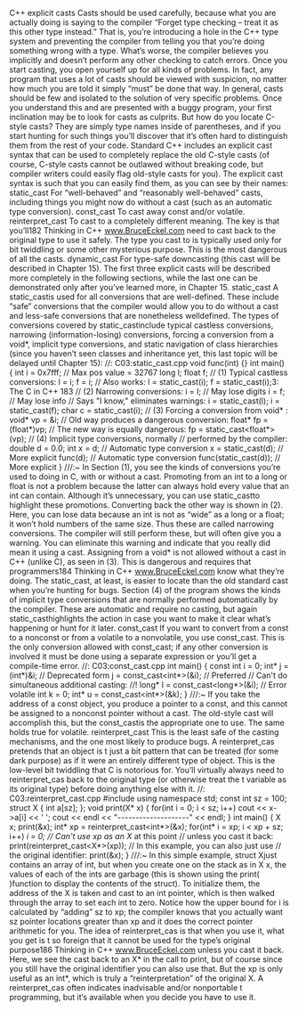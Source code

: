 C++ explicit casts
Casts should be used carefully, because what you are actually
doing is saying to the compiler “Forget type checking – treat it as
this other type instead.” That is, you’re introducing a hole in the
C++ type system and preventing the compiler from telling you that
you’re doing something wrong with a type. What’s worse, the
compiler believes you implicitly and doesn’t perform any other
checking to catch errors. Once you start casting, you open yourself
up for all kinds of problems. In fact, any program that uses a lot of
casts should be viewed with suspicion, no matter how much you
are told it simply “must” be done that way. In general, casts should
be few and isolated to the solution of very specific problems.
Once you understand this and are presented with a buggy
program, your first inclination may be to look for casts as culprits.
But how do you locate C-style casts? They are simply type names
inside of parentheses, and if you start hunting for such things you’ll
discover that it’s often hard to distinguish them from the rest of
your code.
Standard C++ includes an explicit cast syntax that can be used to
completely replace the old C-style casts (of course, C-style casts
cannot be outlawed without breaking code, but compiler writers
could easily flag old-style casts for you). The explicit cast syntax is
such that you can easily find them, as you can see by their names:
static_cast For “well-behaved” and
“reasonably well-behaved” casts,
including things you might now
do without a cast (such as an
automatic type conversion).
const_cast To cast away const and/or
volatile.
reinterpret_cast To cast to a completely different
meaning. The key is that you’ll182 Thinking in C++ www.BruceEckel.com
need to cast back to the original
type to use it safely. The type you
cast to is typically used only for
bit twiddling or some other
mysterious purpose. This is the
most dangerous of all the casts.
dynamic_cast For type-safe downcasting (this
cast will be described in Chapter
15).
The first three explicit casts will be described more completely in
the following sections, while the last one can be demonstrated only
after you’ve learned more, in Chapter 15.
static_cast
A static_castis used for all conversions that are well-defined. These
include “safe” conversions that the compiler would allow you to do
without a cast and less-safe conversions that are nonetheless welldefined. The types of conversions covered by static_castinclude
typical castless conversions, narrowing (information-losing)
conversions, forcing a conversion from a void*, implicit type
conversions, and static navigation of class hierarchies (since you
haven’t seen classes and inheritance yet, this last topic will be
delayed until Chapter 15):
//: C03:static_cast.cpp
void func(int) {}
int main() {
int i = 0x7fff; // Max pos value = 32767
long l;
float f;
// (1) Typical castless conversions:
l = i;
f = i;
// Also works:
l = static_cast<long>(i);
f = static_cast<float>(i);3: The C in C++ 183
// (2) Narrowing conversions:
i = l; // May lose digits
i = f; // May lose info
// Says "I know," eliminates warnings:
i = static_cast<int>(l);
i = static_cast<int>(f);
char c = static_cast<char>(i);
// (3) Forcing a conversion from void* :
void* vp = &i;
// Old way produces a dangerous conversion:
float* fp = (float*)vp;
// The new way is equally dangerous:
fp = static_cast<float*>(vp);
// (4) Implicit type conversions, normally
// performed by the compiler:
double d = 0.0;
int x = d; // Automatic type conversion
x = static_cast<int>(d); // More explicit
func(d); // Automatic type conversion
func(static_cast<int>(d)); // More explicit
} ///:~
In Section (1), you see the kinds of conversions you’re used to
doing in C, with or without a cast. Promoting from an int to a long
or float is not a problem because the latter can always hold every
value that an int can contain. Although it’s unnecessary, you can
use static_castto highlight these promotions.
Converting back the other way is shown in (2). Here, you can lose
data because an int is not as “wide” as a long or a float; it won’t
hold numbers of the same size. Thus these are called narrowing
conversions. The compiler will still perform these, but will often give
you a warning. You can eliminate this warning and indicate that
you really did mean it using a cast.
Assigning from a void* is not allowed without a cast in C++ (unlike
C), as seen in (3). This is dangerous and requires that programmers184 Thinking in C++ www.BruceEckel.com
know what they’re doing. The static_cast, at least, is easier to locate
than the old standard cast when you’re hunting for bugs.
Section (4) of the program shows the kinds of implicit type
conversions that are normally performed automatically by the
compiler. These are automatic and require no casting, but again
static_casthighlights the action in case you want to make it clear
what’s happening or hunt for it later.
const_cast
If you want to convert from a const to a nonconst or from a volatile
to a nonvolatile, you use const_cast. This is the only conversion
allowed with const_cast; if any other conversion is involved it must
be done using a separate expression or you’ll get a compile-time
error.
//: C03:const_cast.cpp
int main() {
const int i = 0;
int* j = (int*)&i; // Deprecated form
j = const_cast<int*>(&i); // Preferred
// Can't do simultaneous additional casting:
//! long* l = const_cast<long*>(&i); // Error
volatile int k = 0;
int* u = const_cast<int*>(&k);
} ///:~
If you take the address of a const object, you produce a pointer to a
const, and this cannot be assigned to a nonconst pointer without a
cast. The old-style cast will accomplish this, but the const_castis
the appropriate one to use. The same holds true for volatile.
reinterpret_cast
This is the least safe of the casting mechanisms, and the one most
likely to produce bugs. A reinterpret_cas pretends that an object is t
just a bit pattern that can be treated (for some dark purpose) as if it
were an entirely different type of object. This is the low-level bit
twiddling that C is notorious for. You’ll virtually always need to reinterpret_cas back to the original type (or otherwise treat the t
variable as its original type) before doing anything else with it.
//: C03:reinterpret_cast.cpp
#include <iostream>
using namespace std;
const int sz = 100;
struct X { int a[sz]; };
void print(X* x) {
for(int i = 0; i < sz; i++)
cout << x->a[i] << ' ';
cout << endl << "--------------------" << endl;
}
int main() {
X x;
print(&x);
int* xp = reinterpret_cast<int*>(&x);
for(int* i = xp; i < xp + sz; i++)
*i = 0;
// Can't use xp as an X* at this point
// unless you cast it back:
print(reinterpret_cast<X*>(xp));
// In this example, you can also just use
// the original identifier:
print(&x);
} ///:~
In this simple example, struct Xjust contains an array of int, but
when you create one on the stack as in X x, the values of each of the
ints are garbage (this is shown using the print( )function to display
the contents of the struct). To initialize them, the address of the X is
taken and cast to an int pointer, which is then walked through the
array to set each int to zero. Notice how the upper bound for i is
calculated by “adding” sz to xp; the compiler knows that you
actually want sz pointer locations greater than xp and it does the
correct pointer arithmetic for you.
The idea of reinterpret_cas is that when you use it, what you get is t
so foreign that it cannot be used for the type’s original purpose186 Thinking in C++ www.BruceEckel.com
unless you cast it back. Here, we see the cast back to an X* in the
call to print, but of course since you still have the original identifier
you can also use that. But the xp is only useful as an int*, which is
truly a “reinterpretation” of the original X.
A reinterpret_cas often indicates inadvisable and/or nonportable t
programming, but it’s available when you decide you have to use
it.

